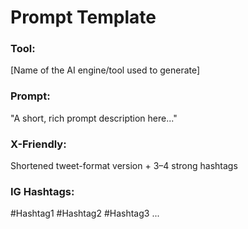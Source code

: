 # Prompt Template

### Tool:
[Name of the AI engine/tool used to generate]

### Prompt:
"A short, rich prompt description here..."

### X-Friendly:
Shortened tweet-format version + 3–4 strong hashtags

### IG Hashtags:
#Hashtag1 #Hashtag2 #Hashtag3 ...
